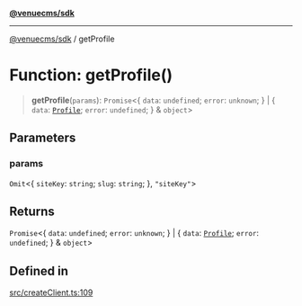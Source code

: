 [**@venuecms/sdk**](../README.md)

***

[@venuecms/sdk](../README.md) / getProfile

# Function: getProfile()

> **getProfile**(`params`): `Promise`\<\{ `data`: `undefined`; `error`: `unknown`; \} \| \{ `data`: [`Profile`](../type-aliases/Profile.md); `error`: `undefined`; \} & `object`\>

## Parameters

### params

`Omit`\<\{ `siteKey`: `string`; `slug`: `string`; \}, `"siteKey"`\>

## Returns

`Promise`\<\{ `data`: `undefined`; `error`: `unknown`; \} \| \{ `data`: [`Profile`](../type-aliases/Profile.md); `error`: `undefined`; \} & `object`\>

## Defined in

[src/createClient.ts:109](https://github.com/venuecms/sdk/blob/250a68fd5effa2aabc6cc0b2d7bf38c50df6024f/src/createClient.ts#L109)
